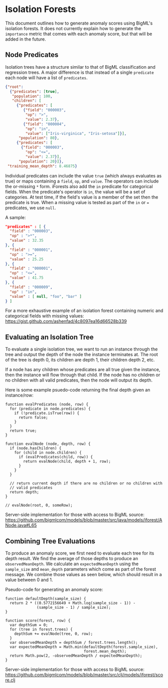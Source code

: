 # Isolation Forests

This document outlines how to generate anomaly scores using BigML's
isolation forests.  It does not currently explain how to generate the
`importance` metric that comes with each anomaly score, but that will
be added in the future.

## Node Predicates

Isolation trees have a structure similar to that of BigML
classification and regression trees.  A major difference is that
instead of a single `predicate` each node will have a list of
`predicates`.

```json
{"root":
  {"predicates": [true],
   "population": 100,
   "children": [
     {"predicates": [
        {"field": "000003",
         "op": ">",
         "value": 2.37},
        {"field": "000004",
         "op": "in",
         "value": ["Iris-virginica", "Iris-setosa"]}],
      "population": 80},
     {"predicates": [
       {"field": "000003",
         "op": "<=",
         "value": 2.37}],
      "population": 20}]},
 "training_mean_depth": 8.46875}
```

Individual predicates can include the value `true` (which always
evaluates as true) or maps containing a `field`, `op`, and `value`.
The operators can include the or-missing `*` form.  iForests also add
the `in` predicate for categorical fields.  When the predicate's
operator is `in`, the value will be a set of categories.  At test
time, if the field's value is a member of the set then the predicate
is true.  When a missing value is tested as part of the `in` or `=`
predicates, we use `null`.

A sample:

```json
"predicates" : [ {
  "field" : "000003",
  "op" : ">*",
  "value" : 32.35
}, {
  "field" : "000001",
  "op" : ">=",
  "value" : 25.25
}, {
  "field" : "000001",
  "op" : "<=",
  "value" : 41.75
}, {
  "field" : "000009",
  "op" : "in",
  "value" : [ null, "foo", "bar" ]
} ]
```

For a more exhaustive example of an isolation forest containing
numeric and categorical fields with missing values:
https://gist.github.com/ashenfad/4c8097ea16d66528b339

## Evaluating an Isolation Tree

To evaluate a single isolation tree, we want to run an instance
through the tree and output the depth of the node the instance
terminates at.  The root of the tree is depth 0, its children are
depth 1, their children depth 2, etc.

If a node has any children whose predicates are all true given the
instance, then the instance will flow through that child.  If the node
has no children or no children with all valid predicates, then the
node will output its depth.

Here is some example psuedo-code returning the final depth given an
instance/row:

```
function evalPredicates (node, row) {
  for (predicate in node.predicates) {
    if (!predicate.isTrue(row)) {
      return false;
    }
  }
  return true;
}

function evalNode (node, depth, row) {
  if (node.hasChildren) {
    for (child in node.children) {
      if (evalPredicates(child, row)) {
        return evalNode(child, depth + 1, row);
      }
    }
  }

  // return current depth if there are no children or no children with
  // valid predicates
  return depth;
}

// evalNode(root, 0, someRow);
```

Server-side implementation for those with access to BigML source:
https://github.com/bigmlcom/models/blob/master/src/java/models/iforest/ANode.java#L65

## Combining Tree Evaluations

To produce an anomaly score, we first need to evaluate each tree for
its depth result.  We find the average of those depths to produce
an `observedMeanDepth`.  We calculate an `expectedMeanDepth` using the
`sample_size` and `mean_depth` parameters which come as part of the
forest message.  We combine those values as seen below, which should
result in a value between 0 and 1.

Pseudo-code for generating an anomaly score:

```
function defaultDepth(sample_size) {
  return 2 * ((0.5772156649 + Math.log(sample_size - 1)) -
              (sample_size - 1) / sample_size);
}

function score(forest, row) {
  var depthSum = 0;
  for (tree in forest.trees) {
    depthSum += evalNode(tree, 0, row);
  }
  var observedMeanDepth = depthSum / forest.trees.length();
  var expectedMeanDepth = Math.min(defaultDepth(forest.sample_size),
                                   forest.mean_depth);
  return Math.pow(2, -observedMeanDepth / expectedMeanDepth);
}
```

Server-side implementation for those with access to BigML source:
https://github.com/bigmlcom/models/blob/master/src/clj/models/iforest/score.clj
